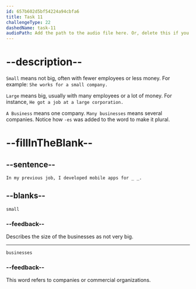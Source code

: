 ```yaml
---
id: 657b602d5bf54224a94cbfa6
title: Task 11
challengeType: 22
dashedName: task-11
audioPath: Add the path to the audio file here. Or, delete this if you don't have audio.
---
```

<!--
AUDIO REFERENCE:

In my previous job, I developed mobile apps for _ _.

-->

# --description--

`Small` means not big, often with fewer employees or less money. For example:
`She works for a small company.`

`Large` means big, usually with many employees or a lot of money. For instance, `He got a job at a large corporation.`

`A Business` means one company. `Many businesses` means several companies. Notice how `-es` was added to the word to make it plural.

# --fillInTheBlank--

## --sentence--

`In my previous job, I developed mobile apps for _ _.`

## --blanks--

`small`

### --feedback--

Describes the size of the businesses as not very big.

---

`businesses`

### --feedback--

This word refers to companies or commercial organizations.
